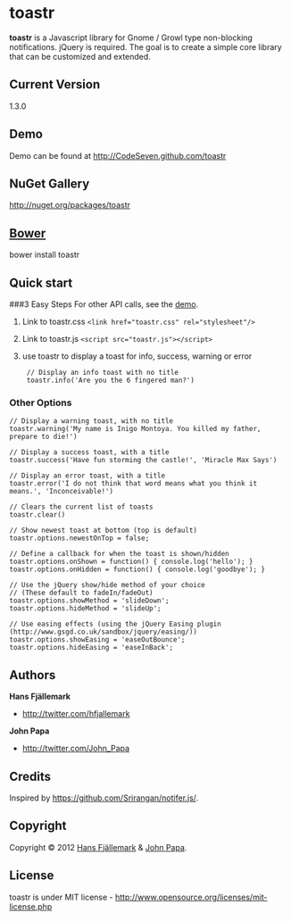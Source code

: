 # toastr
**toastr** is a Javascript library for Gnome / Growl type non-blocking notifications. jQuery is required. The goal is to create a simple core library that can be customized and extended.

## Current Version
1.3.0

## Demo
Demo can be found at http://CodeSeven.github.com/toastr

## NuGet Gallery
http://nuget.org/packages/toastr

## [Bower](http://bower.io/)
bower install toastr

## Quick start

###3 Easy Steps
For other API calls, see the [demo](http://CodeSeven.github.com/toastr).

1. Link to toastr.css `<link href="toastr.css" rel="stylesheet"/>`

2. Link to toastr.js `<script src="toastr.js"></script>`

3. use toastr to display a toast for info, success, warning or error

		// Display an info toast with no title
		toastr.info('Are you the 6 fingered man?')

### Other Options
	// Display a warning toast, with no title
	toastr.warning('My name is Inigo Montoya. You killed my father, prepare to die!')
	
	// Display a success toast, with a title
	toastr.success('Have fun storming the castle!', 'Miracle Max Says')
	
	// Display an error toast, with a title
	toastr.error('I do not think that word means what you think it means.', 'Inconceivable!')
		
	// Clears the current list of toasts
	toastr.clear()

	// Show newest toast at bottom (top is default)
	toastr.options.newestOnTop = false;

	// Define a callback for when the toast is shown/hidden
	toastr.options.onShown = function() { console.log('hello'); }
	toastr.options.onHidden = function() { console.log('goodbye'); }
	
	// Use the jQuery show/hide method of your choice
	// (These default to fadeIn/fadeOut)
	toastr.options.showMethod = 'slideDown'; 
	toastr.options.hideMethod = 'slideUp'; 
	
	// Use easing effects (using the jQuery Easing plugin (http://www.gsgd.co.uk/sandbox/jquery/easing/))
	toastr.options.showEasing = 'easeOutBounce';
	toastr.options.hideEasing = 'easeInBack';

## Authors
**Hans Fjällemark**

+ http://twitter.com/hfjallemark

**John Papa**

+ http://twitter.com/John_Papa

## Credits
Inspired by https://github.com/Srirangan/notifer.js/.


## Copyright
Copyright © 2012 [Hans Fjällemark](http://twitter.com/hfjallemark) & [John Papa](http://twitter.com/John_Papa).

## License 
toastr is under MIT license - http://www.opensource.org/licenses/mit-license.php
